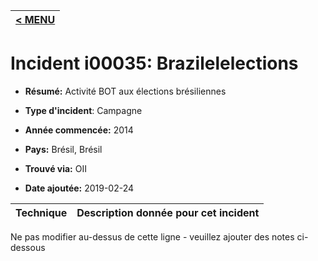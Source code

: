 |[< MENU](../README.md)|
|---|
# Incident i00035: Brazilelelections

* **Résumé:** Activité BOT aux élections brésiliennes

* **Type d'incident**: Campagne

* **Année commencée:** 2014

* **Pays:** Brésil, Brésil

* **Trouvé via:** OII

* **Date ajoutée:** 2019-02-24
 

|Technique |Description donnée pour cet incident |
|--------- |------------------------- |


Ne pas modifier au-dessus de cette ligne - veuillez ajouter des notes ci-dessous